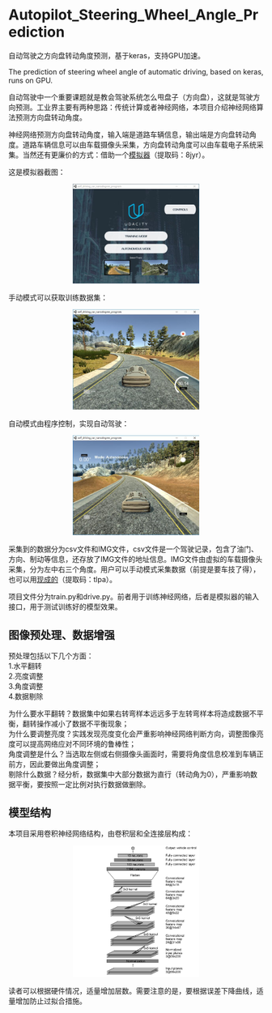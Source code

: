 # Autopilot_Steering_Wheel_Angle_Prediction
自动驾驶之方向盘转动角度预测，基于keras，支持GPU加速。

The prediction of steering wheel angle of automatic driving, based on keras, runs on GPU.

自动驾驶中一个重要课题就是教会驾驶系统怎么甩盘子（方向盘），这就是驾驶方向预测。工业界主要有两种思路：传统计算或者神经网络，本项目介绍神经网络算法预测方向盘转动角度。

神经网络预测方向盘转动角度，输入端是道路车辆信息，输出端是方向盘转动角度。道路车辆信息可以由车载摄像头采集，方向盘转动角度可以由车载电子系统采集。当然还有更廉价的方式：借助一个[模拟器](链接：https://pan.baidu.com/s/1--8NRXVMdeV-jMUoimg4Zg)（提取码：8jyr）。

这是模拟器截图：<br>
<p align="center">
	<img src="https://github.com/LeeWise9/Img_repositories/blob/master/%E6%A8%A1%E6%8B%9F%E5%99%A8.jpg" alt="Sample"  width="250">
</p>

手动模式可以获取训练数据集：<br>
<p align="center">
	<img src="https://github.com/LeeWise9/Img_repositories/blob/master/%E9%A9%BE%E9%A9%B6%E6%A8%A1%E5%BC%8F.jpg" alt="Sample"  width="250">
</p>

自动模式由程序控制，实现自动驾驶：<br>
<p align="center">
	<img src="https://github.com/LeeWise9/Img_repositories/blob/master/%E8%87%AA%E5%8A%A8%E6%A8%A1%E5%BC%8F.jpg" alt="Sample"  width="250">
</p>


采集到的数据分为csv文件和IMG文件，csv文件是一个驾驶记录，包含了油门、方向、制动等信息，还存放了IMG文件的地址信息。IMG文件由虚拟的车载摄像头采集，分为左中右三个角度。用户可以手动模式采集数据（前提是要车技了得），也可以用[现成的](链接：https://pan.baidu.com/s/1237GDUMxKOhhUxwqsixt7Q)（提取码：tlpa）。


项目文件分为train.py和drive.py。前者用于训练神经网络，后者是模拟器的输入接口，用于测试训练好的模型效果。

## 图像预处理、数据增强<br>
预处理包括以下几个方面：<br>
1.水平翻转<br>
2.亮度调整<br>
3.角度调整<br>
4.数据剔除<br>

为什么要水平翻转？数据集中如果右转弯样本远远多于左转弯样本将造成数据不平衡，翻转操作减小了数据不平衡现象；<br>
为什么要调整亮度？实践发现亮度变化会严重影响神经网络判断方向，调整图像亮度可以提高网络应对不同环境的鲁棒性；<br>
角度调整是什么？当选取左侧或右侧摄像头画面时，需要将角度信息校准到车辆正前方，因此要做出角度调整；<br>
剔除什么数据？经分析，数据集中大部分数据为直行（转动角为0），严重影响数据平衡，要按照一定比例对执行数据做删除。



## 模型结构<br>
本项目采用卷积神经网络结构，由卷积层和全连接层构成：<br>
<p align="center">
	<img src="https://github.com/LeeWise9/Img_repositories/blob/master/%E9%A9%BE%E9%A9%B6.png" alt="Sample"  width="250">
</p>

读者可以根据硬件情况，适量增加层数。需要注意的是，要根据误差下降曲线，适量增加防止过拟合措施。








